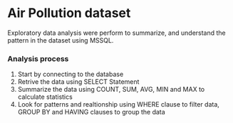 # Air Pollution dataset 
Exploratory data analysis were perform to summarize, and understand the pattern in the dataset using MSSQL.
### Analysis process 
1. Start by connecting to the database
2. Retrive the data using SELECT Statement
3. Summarize the data using COUNT, SUM, AVG, MIN and MAX to calculate statistics 
4. Look for patterns and realtionship using WHERE clause to filter data, GROUP BY and HAVING clauses to group the data
